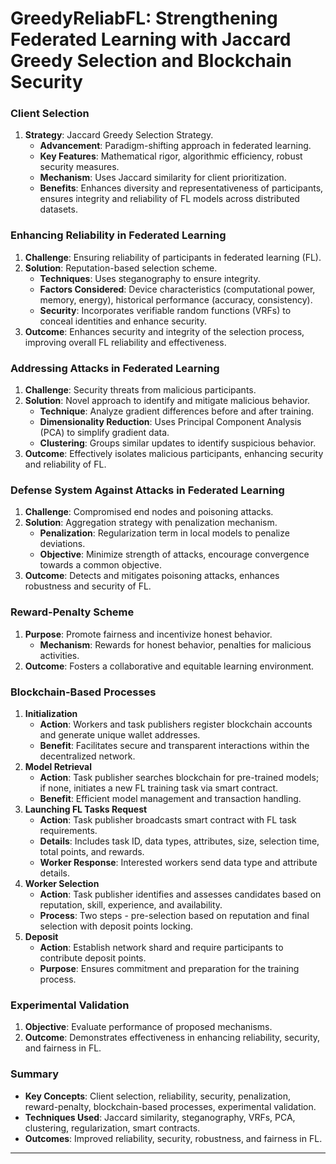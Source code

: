 # GreedyReliabFL: Strengthening Federated Learning with Jaccard Greedy Selection and Blockchain Security

### Client Selection
1. **Strategy**: Jaccard Greedy Selection Strategy.
   - **Advancement**: Paradigm-shifting approach in federated learning.
   - **Key Features**: Mathematical rigor, algorithmic efficiency, robust security measures.
   - **Mechanism**: Uses Jaccard similarity for client prioritization.
   - **Benefits**: Enhances diversity and representativeness of participants, ensures integrity and reliability of FL models across distributed datasets.

### Enhancing Reliability in Federated Learning
1. **Challenge**: Ensuring reliability of participants in federated learning (FL).
2. **Solution**: Reputation-based selection scheme.
   - **Techniques**: Uses steganography to ensure integrity.
   - **Factors Considered**: Device characteristics (computational power, memory, energy), historical performance (accuracy, consistency).
   - **Security**: Incorporates verifiable random functions (VRFs) to conceal identities and enhance security.
3. **Outcome**: Enhances security and integrity of the selection process, improving overall FL reliability and effectiveness.

### Addressing Attacks in Federated Learning
1. **Challenge**: Security threats from malicious participants.
2. **Solution**: Novel approach to identify and mitigate malicious behavior.
   - **Technique**: Analyze gradient differences before and after training.
   - **Dimensionality Reduction**: Uses Principal Component Analysis (PCA) to simplify gradient data.
   - **Clustering**: Groups similar updates to identify suspicious behavior.
3. **Outcome**: Effectively isolates malicious participants, enhancing security and reliability of FL.

### Defense System Against Attacks in Federated Learning
1. **Challenge**: Compromised end nodes and poisoning attacks.
2. **Solution**: Aggregation strategy with penalization mechanism.
   - **Penalization**: Regularization term in local models to penalize deviations.
   - **Objective**: Minimize strength of attacks, encourage convergence towards a common objective.
3. **Outcome**: Detects and mitigates poisoning attacks, enhances robustness and security of FL.

### Reward-Penalty Scheme
1. **Purpose**: Promote fairness and incentivize honest behavior.
   - **Mechanism**: Rewards for honest behavior, penalties for malicious activities.
2. **Outcome**: Fosters a collaborative and equitable learning environment.

### Blockchain-Based Processes
1. **Initialization**
   - **Action**: Workers and task publishers register blockchain accounts and generate unique wallet addresses.
   - **Benefit**: Facilitates secure and transparent interactions within the decentralized network.
2. **Model Retrieval**
   - **Action**: Task publisher searches blockchain for pre-trained models; if none, initiates a new FL training task via smart contract.
   - **Benefit**: Efficient model management and transaction handling.
3. **Launching FL Tasks Request**
   - **Action**: Task publisher broadcasts smart contract with FL task requirements.
   - **Details**: Includes task ID, data types, attributes, size, selection time, total points, and rewards.
   - **Worker Response**: Interested workers send data type and attribute details.
4. **Worker Selection**
   - **Action**: Task publisher identifies and assesses candidates based on reputation, skill, experience, and availability.
   - **Process**: Two steps - pre-selection based on reputation and final selection with deposit points locking.
5. **Deposit**
   - **Action**: Establish network shard and require participants to contribute deposit points.
   - **Purpose**: Ensures commitment and preparation for the training process.

### Experimental Validation
1. **Objective**: Evaluate performance of proposed mechanisms.
2. **Outcome**: Demonstrates effectiveness in enhancing reliability, security, and fairness in FL.

### Summary
- **Key Concepts**: Client selection, reliability, security, penalization, reward-penalty, blockchain-based processes, experimental validation.
- **Techniques Used**: Jaccard similarity, steganography, VRFs, PCA, clustering, regularization, smart contracts.
- **Outcomes**: Improved reliability, security, robustness, and fairness in FL.

---
